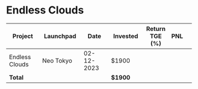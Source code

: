 # Endless Clouds



<table data-full-width="true"><thead><tr><th width="141">Project</th><th width="138">Launchpad</th><th width="132">Date</th><th width="133">Invested</th><th>Return TGE (%)</th><th>PNL</th><th></th></tr></thead><tbody><tr><td>Endless Clouds</td><td>Neo Tokyo</td><td>02-12-2023</td><td>$1900</td><td></td><td></td><td></td></tr><tr><td><strong>Total</strong></td><td></td><td></td><td><strong>$1900</strong></td><td></td><td></td><td></td></tr></tbody></table>

